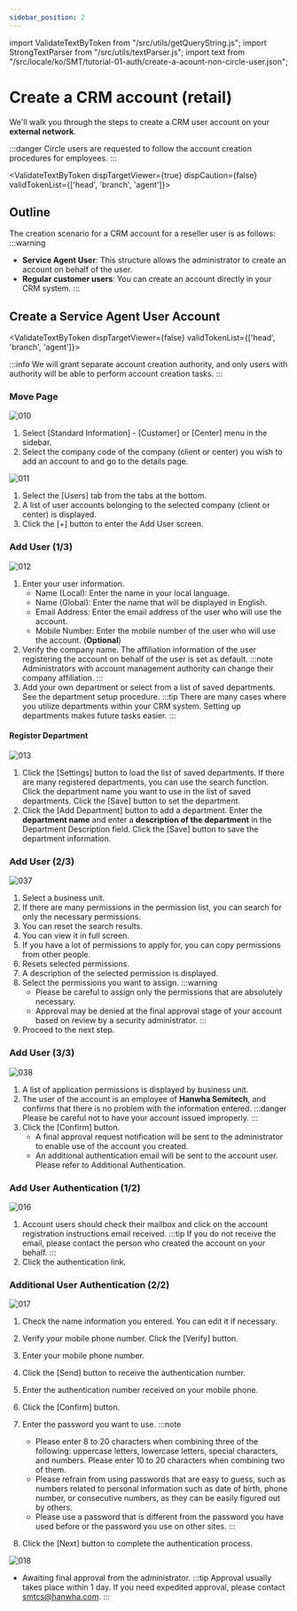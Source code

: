 ```yaml
---
sidebar_position: 2
---
```


import ValidateTextByToken from "/src/utils/getQueryString.js";
import StrongTextParser from "/src/utils/textParser.js";
import text from "/src/locale/ko/SMT/tutorial-01-auth/create-a-acount-non-circle-user.json";

# Create a CRM account (retail)

<!-- 메뉴단에서 번역이 안되므로 여기 하드코딩해야 함 #가 달린 헤더와 함께 -->
We'll walk you through the steps to create a CRM user account on your **external network**.

:::danger
Circle users are requested to follow the account creation procedures for employees.
:::

<ValidateTextByToken dispTargetViewer={true} dispCaution={false} validTokenList={['head', 'branch', 'agent']}>

## Outline

The creation scenario for a CRM account for a reseller user is as follows:
:::warning 
   - **Service Agent User**: This structure allows the administrator to create an account on behalf of the user.
   - **Regular customer users**: You can create an account directly in your CRM system.
:::

</ValidateTextByToken>



## Create a Service Agent User Account

<ValidateTextByToken dispTargetViewer={false} validTokenList={['head', 'branch', 'agent']}>

:::info
We will grant separate account creation authority, and only users with authority will be able to perform account creation tasks.
:::

### Move Page

![010](./img/010.png)

1. Select [Standard Information] - [Customer] or [Center] menu in the sidebar.
2. Select the company code of the company (client or center) you wish to add an account to and go to the details page.

![011](./img/011.png)

1. Select the [Users] tab from the tabs at the bottom.
2. A list of user accounts belonging to the selected company (client or center) is displayed.
3. Click the [+] button to enter the Add User screen.

### Add User (1/3)

![012](./img/012.png)

1. Enter your user information.
   - Name (Local): Enter the name in your local language.
   - Name (Global): Enter the name that will be displayed in English.
   - Email Address: Enter the email address of the user who will use the account.
   - Mobile Number: Enter the mobile number of the user who will use the account. (**Optional**)
2. Verify the company name. The affiliation information of the user registering the account on behalf of the user is set as default.
   :::note
   Administrators with account management authority can change their company affiliation.
   :::
3. Add your own department or select from a list of saved departments. See the department setup procedure.
   :::tip
   There are many cases where you utilize departments within your CRM system. Setting up departments makes future tasks easier.
   :::

#### Register Department

![013](./img/013.png)

1. Click the [Settings] button to load the list of saved departments. If there are many registered departments, you can use the search function. Click the department name you want to use in the list of saved departments. Click the [Save] button to set the department.
1. Click the [Add Department] button to add a department. Enter the **department name** and enter a **description of the department** in the Department Description field. Click the [Save] button to save the department information.


### Add User (2/3)

![037](./img/037.png)

1. Select a business unit.
1. If there are many permissions in the permission list, you can search for only the necessary permissions.
1. You can reset the search results.
1. You can view it in full screen.
1. If you have a lot of permissions to apply for, you can copy permissions from other people.
1. Resets selected permissions.
1. A description of the selected permission is displayed.
1. Select the permissions you want to assign.
   :::warning
      - Please be careful to assign only the permissions that are absolutely necessary.
      - Approval may be denied at the final approval stage of your account based on review by a security administrator.
   :::
1. Proceed to the next step.

### Add User (3/3)

![038](./img/038.png)

1. A list of application permissions is displayed by business unit.
1. The user of the account is an employee of **Hanwha Semitech**, and confirms that there is no problem with the information entered.
   :::danger
   Please be careful not to have your account issued improperly.
   :::
1. Click the [Confirm] button.
   - A final approval request notification will be sent to the administrator to enable use of the account you created.
   - An additional authentication email will be sent to the account user. Please refer to Additional Authentication.

### Add User Authentication (1/2)

![016](./img/016.png)

1. Account users should check their mailbox and click on the account registration instructions email received.
   :::tip
   If you do not receive the email, please contact the person who created the account on your behalf.
   :::
1. Click the authentication link.


### Additional User Authentication (2/2)

![017](./img/017.png)
1. Check the name information you entered. You can edit it if necessary.
1. Verify your mobile phone number. Click the [Verify] button.
1. Enter your mobile phone number.
1. Click the [Send] button to receive the authentication number.
1. Enter the authentication number received on your mobile phone.

1. Click the [Confirm] button.
1. Enter the password you want to use.
   :::note
   - Please enter 8 to 20 characters when combining three of the following: uppercase letters, lowercase letters, special characters, and numbers. Please enter 10 to 20 characters when combining two of them.
   - Please refrain from using passwords that are easy to guess, such as numbers related to personal information such as date of birth, phone number, or consecutive numbers, as they can be easily figured out by others.
   - Please use a password that is different from the password you have used before or the password you use on other sites.
   :::
1. Click the [Next] button to complete the authentication process.

![018](./img/018.png)

- Awaiting final approval from the administrator.
   :::tip
   Approval usually takes place within 1 day. If you need expedited approval, please contact smtcs@hanwha.com.
   :::

</ValidateTextByToken>
